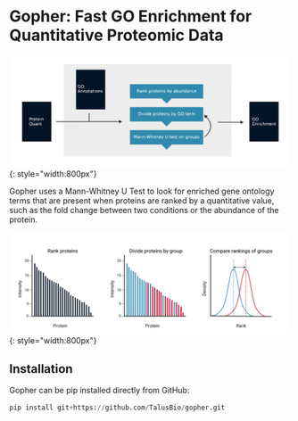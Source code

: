 # Gopher: Fast GO Enrichment for Quantitative Proteomic Data

![An overview of gopher's gene ontology enrichment](static/gopher_workflow.svg){: style="width:800px"}

Gopher uses a Mann-Whitney U Test to look for enriched gene ontology terms that are present when proteins are ranked by a quantitative value, such as the fold change between two conditions or the abundance of the protein.

![An overview of gopher's Mann-Whitney U Test](static/mann_whitney_u.png){: style="width:800px"}

## Installation

Gopher can be pip installed directly from GitHub:

```python
pip install git+https://github.com/TalusBio/gopher.git
```